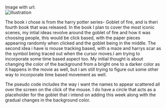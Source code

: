 


Image with url:  
![illustration](https://i.postimg.cc/TPZyFC8S/gobletoffire.jpg)


The book i chose is from the harry potter series- Goblet of fire, and is theri fourth book that was released.
In the book I plan to cover the most iconic scenes, my intial ideas revolve around the goblet of fire and how it was choosing people, this would be click based, with the paper pieces appearing randomly when clicked and the goblet being in the middle. The second idea i have is mouse tracking based, with a maze and harrys scar as the symbol being traced out when the cursor moves.I am trying to incorporate some time based aspect too. My initial thought is about changing the color of the background from a bright one to a darker color as it happens in the movie as well, but i am still trying to figure out some other way to incorporate time based movement as well. 

The pseudo code includes the way i want the names to appear scattered all over the screen on the click of the mouse. I do have a circle that acts as a placeholder for the goblet that i intend on adding this week along with the gradual changes in the background color. 
